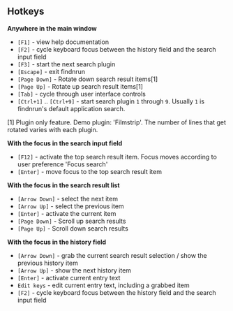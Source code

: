 ## Hotkeys

**Anywhere in the main window**

 * `[F1]` - view help documentation
 * `[F2]` - cycle keyboard focus between the history field and the search input field
 * `[F3]` - start the next search plugin
 * `[Escape]` - exit findnrun
 * `[Page Down]` - Rotate down search result items[1]
 * `[Page Up]` - Rotate up search result items[1]
 * `[Tab]` - cycle through user interface controls
 * `[Ctrl+1]` .. `[Ctrl+9]` - start search plugin `1` through `9`.
   Usually `1` is findnrun's default application search.

[1] Plugin only feature. Demo plugin: 'Filmstrip'.
   The number of lines that get rotated varies with each plugin.

**With the focus in the search input field**

 * `[F12]` - activate the top search result item. Focus moves according
   to user preference 'Focus search'
 * `[Enter]` - move focus to the top search result item

**With the focus in the search result list**

 * `[Arrow Down]` - select the next item
 * `[Arrow Up]` - select the previous item
 * `[Enter]` - activate the current item
 * `[Page Down]` - Scroll up search results
 * `[Page Up]` - Scroll down search results

**With the focus in the history field**

 * `[Arrow Down]` - grab the current search result selection / show the
   previous history item
 * `[Arrow Up]` - show the next history item
 * `[Enter]` - activate current entry text
 * `Edit keys` - edit current entry text, including a grabbed item
 * `[F2]` - cycle keyboard focus between the history field and the search input field

